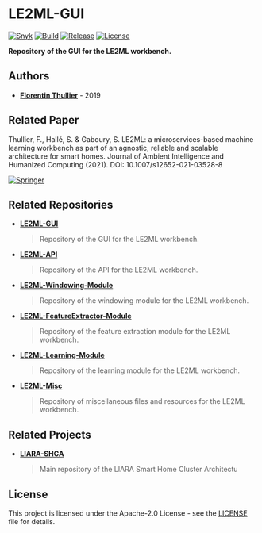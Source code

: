 # LE2ML-GUI

[![Snyk](https://github.com/FlorentinTh/LE2ML-GUI/actions/workflows/check-deps-security.yml/badge.svg)](https://github.com/FlorentinTh/LE2ML-GUI/actions/workflows/check-deps-security.yml) [![Build](https://github.com/FlorentinTh/LE2ML-GUI/actions/workflows/build.yml/badge.svg)](https://github.com/FlorentinTh/LE2ML-GUI/actions/workflows/build.yml) [![Release](https://img.shields.io/github/release/FlorentinTh/LE2ML-GUI)](https://github.com/FlorentinTh/LE2ML-GUI/releases) [![License](https://img.shields.io/github/license/FlorentinTh/LE2ML-GUI)](https://github.com/FlorentinTh/LE2ML-GUI/blob/master/LICENSE)

**Repository of the GUI for the LE2ML workbench.**
## Authors

- [**Florentin Thullier**](https://github.com/FlorentinTh) - 2019

## Related Paper

Thullier, F., Hallé, S. & Gaboury, S. LE2ML: a microservices-based machine learning workbench as part of an agnostic, reliable and scalable architecture for smart homes. Journal of Ambient Intelligence and Humanized Computing (2021). DOI: 10.1007/s12652-021-03528-8

[![Springer](https://img.shields.io/badge/Springer-link-blue?style=flat-square)](https://link.springer.com/article/10.1007/s12652-021-03528-8)

## Related Repositories

* [**LE2ML-GUI**](https://github.com/FlorentinTh/LE2ML-GUI)
  > Repository of the GUI for the LE2ML workbench.

* [**LE2ML-API**](https://github.com/FlorentinTh/LE2ML-API)
  > Repository of the API for the LE2ML workbench.

* [**LE2ML-Windowing-Module**](https://github.com/FlorentinTh/LE2ML-Windowing-Module)
  > Repository of the windowing module for the LE2ML workbench.

* [**LE2ML-FeatureExtractor-Module**](https://github.com/FlorentinTh/LE2ML-FeatureExtractor-Module)
  > Repository of the feature extraction module for the LE2ML workbench.

* [**LE2ML-Learning-Module**](https://github.com/FlorentinTh/LE2ML-Learning-Module)
  > Repository of the learning module for the LE2ML workbench.

* [**LE2ML-Misc**](https://github.com/FlorentinTh/LE2ML-Misc)
  > Repository of miscellaneous files and resources for the LE2ML workbench.

## Related Projects

* [**LIARA-SHCA**](https://github.com/FlorentinTh/LIARA-SHCA)
  > Main repository of the LIARA Smart Home Cluster Architectu

## License

This project is licensed under the Apache-2.0 License - see the [LICENSE](LICENSE) file for details.
